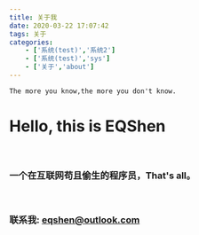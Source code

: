 ```yaml
---
title: 关于我
date: 2020-03-22 17:07:42
tags: 关于
categories:
    - ['系统(test)','系统2']
    - ['系统(test)','sys']
    - ['关于','about']
---
```


`The more you know,the more you don't know.`

# Hello, this is EQShen
<br/>

### 一个在互联网苟且偷生的程序员，That's all。
<br/>

### 联系我: eqshen@outlook.com
<br/>
<br/>
<br/>
<br/>
<br/>
<br/>